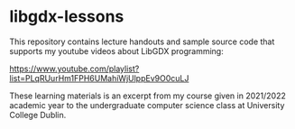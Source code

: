 # libgdx-lessons
This repository contains lecture handouts and sample source code that supports my youtube videos about LibGDX programming:

https://www.youtube.com/playlist?list=PLqRUurHm1FPH6UMahiWjUlppEv9O0cuLJ

These learning materials is an excerpt from my course given in 2021/2022 academic year to the undergraduate computer science class at University College Dublin.
